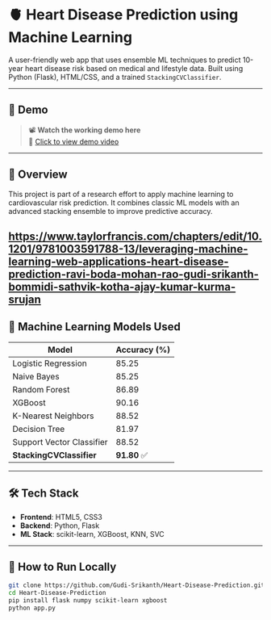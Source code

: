 # 🫀 Heart Disease Prediction using Machine Learning

A user-friendly web app that uses ensemble ML techniques to predict 10-year heart disease risk based on medical and lifestyle data. Built using Python (Flask), HTML/CSS, and a trained `StackingCVClassifier`.

---

## 🎥 Demo

> 📽️ **Watch the working demo here**  
> 🔗 [Click to view demo video](static/Heart-Diesase-Prediction_Demo.mp4)

---

## 🚀 Overview

This project is part of a research effort to apply machine learning to cardiovascular risk prediction. It combines classic ML models with an advanced stacking ensemble to improve predictive accuracy.

https://www.taylorfrancis.com/chapters/edit/10.1201/9781003591788-13/leveraging-machine-learning-web-applications-heart-disease-prediction-ravi-boda-mohan-rao-gudi-srikanth-bommidi-sathvik-kotha-ajay-kumar-kurma-srujan
---

## 🧠 Machine Learning Models Used

| Model                  | Accuracy (%) |
|------------------------|--------------|
| Logistic Regression    | 85.25        |
| Naive Bayes            | 85.25        |
| Random Forest          | 86.89        |
| XGBoost                | 90.16        |
| K-Nearest Neighbors    | 88.52        |
| Decision Tree          | 81.97        |
| Support Vector Classifier | 88.52     |
| **StackingCVClassifier** | **91.80** ✅ |

---

## 🛠️ Tech Stack

- **Frontend**: HTML5, CSS3
- **Backend**: Python, Flask
- **ML Stack**: scikit-learn, XGBoost, KNN, SVC

---

## 🧪 How to Run Locally

```bash
git clone https://github.com/Gudi-Srikanth/Heart-Disease-Prediction.git
cd Heart-Disease-Prediction
pip install flask numpy scikit-learn xgboost
python app.py
